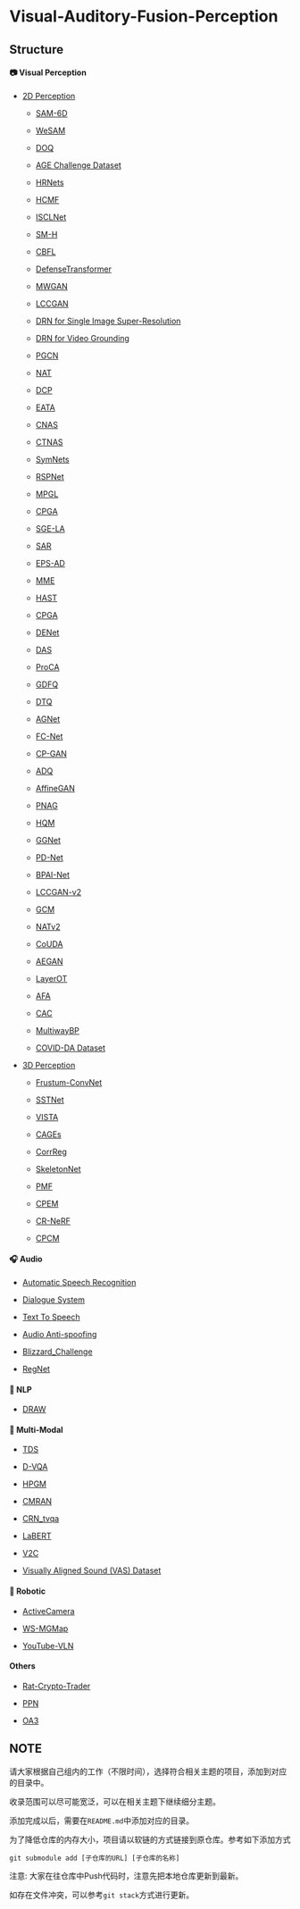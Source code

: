 # Visual-Auditory-Fusion-Perception

## Structure

#### 📷 Visual Perception

- [2D Perception](Visual-Perception/2D-Perception/)

  - [SAM-6D](https://github.com/JiehongLin/SAM-6D)

  - [WeSAM](https://github.com/zhang-haojie/wesam)
 
  - [DOQ](https://github.com/SherlockHolmes221/DOQ)
 
  - [AGE Challenge Dataset](https://age.grand-challenge.org)
 
  - [HRNets](https://github.com/HRNet/HRNet-Image-Classification)
 
  - [HCMF](https://github.com/xiangfasong/HCMF)
 
  - [ISCLNet](https://github.com/lphxx6222712/ISCLNet)
 
  - [SM-H](https://github.com/Dshaoshuai/Partitioning-stateful-data-stream-applications-in-dynamic-edge-cloud-environments)
 
  - [CBFL](https://github.com/lizhipengcs/CBFL)
 
  - [DefenseTransformer](https://github.com/SCUTjinchengli/DefenseTransformer)
 
  - [MWGAN](https://github.com/deepmo24/MWGAN)
 
  - [LCCGAN](https://github.com/guoyongcs/LCCGAN)
 
  - [DRN for Single Image Super-Resolution](https://github.com/guoyongcs/DRN)
 
  - [DRN for Video Grounding](https://github.com/Alvin-Zeng/DRN)
 
  - [PGCN](https://github.com/Alvin-Zeng/PGCN)
 
  - [NAT](https://github.com/guoyongcs/NAT)
 
  - [DCP](https://github.com/SCUT-AILab/DCP)
 
  - [EATA](https://github.com/mr-eggplant/EATA)
 
  - [CNAS](https://github.com/guoyongcs/CNAS)
 
  - [CTNAS](https://github.com/chenyaofo/CTNAS)
 
  - [SymNets](https://github.com/Gorilla-Lab-SCUT/SymNets)
 
  - [RSPNet](https://github.com/PeihaoChen/RSPNet)
 
  - [MPGL](https://github.com/donggong1/mpgl)
 
  - [CPGA](https://github.com/SCUT-AILab/CPGA)
 
  - [SGE-LA](https://github.com/Kali-Hac/SGE-LA)
 
  - [SAR](https://github.com/mr-eggplant/SAR)
 
  - [EPS-AD](https://github.com/ZSHsh98/EPS-AD)
 
  - [MME](https://github.com/XinyuSun/MME)
 
  - [HAST](https://github.com/lihuantong/HAST)
 
  - [CPGA](https://github.com/SCUT-AILab/CPGA)
 
  - [DENet](https://github.com/lizhaoliu-Lec/DENet)
 
  - [DAS](https://github.com/lizhaoliu-Lec/DAS)
 
  - [ProCA](https://github.com/Hongbin98/ProCA)
 
  - [GDFQ](https://github.com/xushoukai/GDFQ)
 
  - [DTQ](https://github.com/xiezheng-cs/DTQ)
 
  - [AGNet](https://github.com/HzFu/AGNet)
 
  - [FC-Net](https://github.com/YifYang993/FC-Net)
 
  - [CP-GAN](https://github.com/JunhongH/CP-GAN)
 
  - [ADQ](https://github.com/ziplab/QTool)
 
  - [AffineGAN](https://github.com/sunlightsgy/AffineGAN)
 
  - [PNAG](https://github.com/guoyongcs/PNAG)
    
  - [HQM](https://github.com/MuchHair/HQM.git)
    
  - [GGNet](https://github.com/SherlockHolmes221/GGNet.git)
    
  - [PD-Net](https://github.com/MuchHair/PD-Net.git)
 
  - [BPAI-Net](https://github.com/SCUT-AILab/BPAI-Net)
 
  - [LCCGAN-v2](https://github.com/SCUTjinchengli/LCCGAN-v2)
 
  - [GCM](https://github.com/Alvin-Zeng/GCM)
 
  - [NATv2](https://github.com/guoyongcs/NATv2)
 
  - [CoUDA](https://github.com/Vanint/CoUDA)
 
  - [AEGAN](https://github.com/guoyongcs/AEGAN)
 
  - [LayerOT](https://github.com/SCUTjinchengli/LayerOT)
 
  - [AFA](https://github.com/xiezheng-cs/AFA)
 
  - [CAC](https://github.com/guoyongcs/CAC)
 
  - [MultiwayBP](https://github.com/tanmingkui/multiwaybp)
 
  - [COVID-DA Dataset](https://drive.google.com/file/d/1w2brbYLn1s1hvmLkKKsBsm1mCbz4F512/view?usp=sharing)
 
    
- [3D Perception](Visual-Perception/3D-Perception/)

  - [Frustum-ConvNet](https://github.com/Gorilla-Lab-SCUT/frustum-convnet)

  - [SSTNet](https://github.com/Gorilla-Lab-SCUT/SSTNet)

  - [VISTA](https://github.com/Gorilla-Lab-SCUT/VISTA)
 
  - [CAGEs](https://github.com/Kali-Hac/Locality-Awareness-SGE)

  - [CorrReg](https://github.com/JiehongLin/CorrReg)
 
  - [SkeletonNet](https://github.com/Gorilla-Lab-SCUT/SkeletonNet)

  - [PMF](https://github.com/ICEORY/PMF)
 
  - [CPEM](https://github.com/deepmo24/CPEM)
 
  - [CR-NeRF](https://github.com/YifYang993/CR-NeRF-PyTorch)
 
  - [CPCM](https://github.com/lizhaoliu-Lec/CPCM)
 
#### 🎧 Audio

- [Automatic Speech Recognition](https://github.com/qiaoweima/chatbot_ASR)
  
- [Dialogue System](https://github.com/qiaoweima/chatbot_SER)
  
- [Text To Speech](https://github.com/qiaoweima/chatbot_TTS.git)
  
- [Audio Anti-spoofing](https://github.com/qiaoweima/Audio-Anti-Spoofing/tree/main)
  
- [Blizzard_Challenge](https://github.com/qiaoweima/Blizzard_Challenge)

- [RegNet](https://github.com/PeihaoChen/regnet)
  
#### 💬 NLP

- [DRAW](https://github.com/menggehe/DRAW)

#### 🔮 Multi-Modal

- [TDS](https://github.com/Zhiquan-Wen/TDS)

- [D-VQA](https://github.com/Zhiquan-Wen/D-VQA)

- [HPGM](https://github.com/chenqi008/HPGM)

- [CMRAN](https://github.com/FloretCat/CMRAN)

- [CRN_tvqa](https://github.com/guanghuixu/CRN_tvqa)

- [LaBERT](https://github.com/bearcatt/LaBERT)

- [V2C](https://github.com/chenqi008/V2C)
  
- [Visually Aligned Sound (VAS) Dataset](https://drive.google.com/file/d/14birixmH7vwIWKxCHI0MIWCcZyohF59g/view?usp=sharing)

#### 🤖 Robotic

- [ActiveCamera](https://github.com/PeihaoChen/ActiveCamera)

- [WS-MGMap](https://github.com/PeihaoChen/WS-MGMap)

- [YouTube-VLN](https://github.com/JeremyLinky/YouTube-VLN)

#### Others

 - [Rat-Crypto-Trader](https://github.com/louisoutin/rat_crypto_trader)
   
 - [PPN](https://github.com/kshre/PPN)
   
 - [OA3](https://github.com/Vanint/OA3)

## NOTE

请大家根据自己组内的工作（不限时间），选择符合相关主题的项目，添加到对应的目录中。

收录范围可以尽可能宽泛，可以在相关主题下继续细分主题。

添加完成以后，需要在`README.md`中添加对应的目录。

为了降低仓库的内存大小，项目请以软链的方式链接到原仓库。参考如下添加方式

```
git submodule add [子仓库的URL] [子仓库的名称]
```

注意: 大家在往仓库中Push代码时，注意先把本地仓库更新到最新。

如存在文件冲突，可以参考`git stack`方式进行更新。
